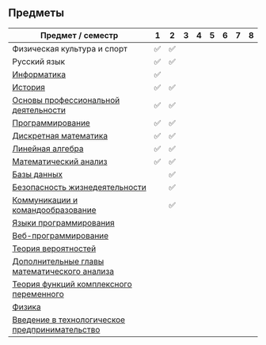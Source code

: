 ## Предметы

| Предмет / семестр                                                               | 1  | 2 | 3 | 4 | 5 | 6 | 7 | 8 |
| --------------------------------------------------------------------------------------------- | -- | - | - | - | - | - | - | - |
| Физическая культура и спорт                                           | ✅ |  ✅ |   |   |   |   |   |   |
| Русский язык                                          | ✅ |  ✅ |   |   |   |   |   |   |
| [Информатика](./1%20информатика)                                           | ✅ |   |   |   |   |   |   |   |
| [История](./1%20история)                                                           | ✅ | ✅  |   |   |   |   |   |   |
| [Основы профессиональной деятельности](./1-2%20опд)         | ✅ | ✅  |   |   |   |   |   |   |
| [Программирование](./1-2%20программирование)                     | ✅ | ✅  |   |   |   |   |   |   |
| [Дискретная математика](./1-2%20дискретная%20математика) | ✅ |  ✅ |   |   |   |   |   |   |
| [Линейная алгебра](./1-2%20линейная%20алгебра)                     | ✅ |  ✅ |   |   |   |   |   |   |
| [Математический анализ](./1-3%20математика)                        | ✅ |  ✅ |   |   |   |   |   |   |
| [Базы данных](./2%20базы%20данных)                                           |    |  ✅ |   |   |   |   |   |   |
| [Безопасность жизнедеятельности](./2%20бжд)                      |    | ✅  |   |   |   |   |   |   |
| [Коммуникации и командообразование](./2%20кик)                 |    |  ✅ |   |   |   |   |   |   |
| [Языки программирования](./3%20яп)                 |    |   |   |   |   |   |   |   |
| [Веб-программирование](./3%20веб)                 |    |   |   |   |   |   |   |   |
| [Теория вероятностей](./3%20тв)                 |    |   |   |   |   |   |   |   |
| [Дополнительные главы математического анализа](./3%20дгма)                 |    |   |   |   |   |   |   |   |
| [Теория функций комплексного переменного](./3%20тфкп)                 |    |   |   |   |   |   |   |   |
| [Физика](./3-4%20физика)                 |    |   |   |   |   |   |   |   |
| [Введение в технологическое предпринимательство](./3%20втп)                 |    |   |   |   |   |   |   |   |
